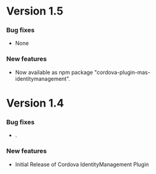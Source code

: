 # Version 1.5

### Bug fixes

- None

### New features

- Now available as npm package "cordova-plugin-mas-identitymanagement".


# Version 1.4

### Bug fixes
- .

### New features

- Initial Release of Cordova IdentityManagement Plugin



 [mag]: https://docops.ca.com/mag
 [mas.ca.com]: http://mas.ca.com/
 [docs]: http://mas.ca.com/docs/
 [blog]: http://mas.ca.com/blog/

 [releases]: ../../releases
 [contributing]: /CONTRIBUTING.md
 [license-link]: /LICENSE

